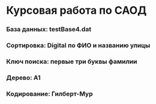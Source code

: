 # Курсовая работа по САОД
### База данных: testBase4.dat
### Сортировка: Digital по ФИО и названию улицы
### Ключ поиска: первые три буквы фамилии
### Дерево: A1
### Кодирование: Гилберт-Мур
